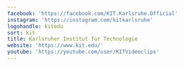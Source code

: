 ```yaml
---
facebook: 'https://facebook.com/KIT.Karlsruhe.Official'
instagram: 'https://instagram.com/kitkarlsruhe'
logohandle: kitedu
sort: kit
title: Karlsruher Institut für Technologie
website: 'https://www.kit.edu/'
youtube: 'https://youtube.com/user/KITVideoclips'
---
```


